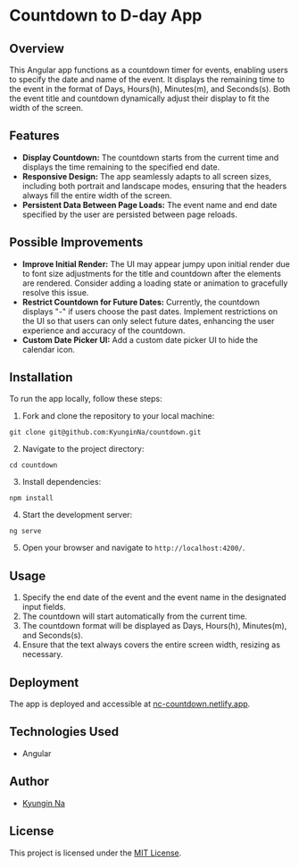 # Countdown to D-day App

## Overview

This Angular app functions as a countdown timer for events, enabling users to specify the date and
name of the event. It displays the remaining time to the event in the format of Days, Hours(h),
Minutes(m), and Seconds(s). Both the event title and countdown dynamically adjust their display to
fit the width of the screen.

## Features

- **Display Countdown:** The countdown starts from the current time and displays the time remaining
  to the specified end date.
- **Responsive Design:** The app seamlessly adapts to all screen sizes, including both portrait and
  landscape modes, ensuring that the headers always fill the entire width of the screen.
- **Persistent Data Between Page Loads:** The event name and end date specified by the user are
  persisted between page reloads.

## Possible Improvements

- **Improve Initial Render:** The UI may appear jumpy upon initial render due to font size
  adjustments for the title and countdown after the elements are rendered. Consider adding a loading
  state or animation to gracefully resolve this issue.
- **Restrict Countdown for Future Dates:** Currently, the countdown displays "-" if users choose the
  past dates. Implement restrictions on the UI so that users can only select future dates, enhancing
  the user experience and accuracy of the countdown.
- **Custom Date Picker UI:** Add a custom date picker UI to hide the calendar icon.

## Installation

To run the app locally, follow these steps:

1. Fork and clone the repository to your local machine:

```
git clone git@github.com:KyunginNa/countdown.git
```

2. Navigate to the project directory:

```
cd countdown
```

3. Install dependencies:

```
npm install
```

4. Start the development server:

```
ng serve
```

5. Open your browser and navigate to `http://localhost:4200/`.

## Usage

1. Specify the end date of the event and the event name in the designated input fields.
2. The countdown will start automatically from the current time.
3. The countdown format will be displayed as Days, Hours(h), Minutes(m), and Seconds(s).
4. Ensure that the text always covers the entire screen width, resizing as necessary.

## Deployment

The app is deployed and accessible at [nc-countdown.netlify.app](https://nc-countdown.netlify.app).

## Technologies Used

- Angular

## Author

- [Kyungin Na](https://github.com/KyunginNa)

## License

This project is licensed under the [MIT License](LICENSE).
